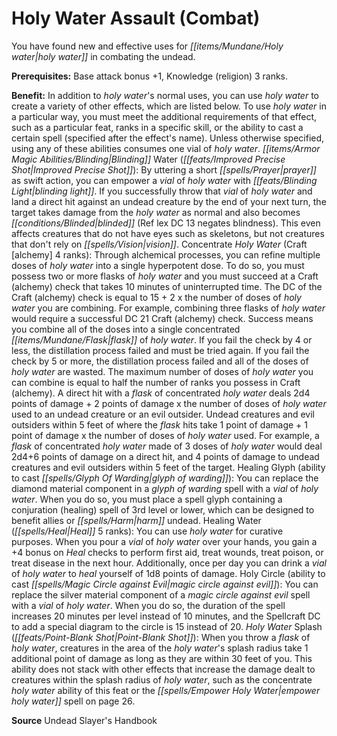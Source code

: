 ﻿---
cssclass: [feats]

---
# Holy Water Assault (Combat)

You have found new and effective uses for _[[items/Mundane/Holy water|holy water]]_ in combating the undead.

**Prerequisites:** Base attack bonus +1, Knowledge (religion) 3 ranks.

**Benefit:** In addition to _holy water_'s normal uses, you can use _holy water_ to create a variety of other effects, which are listed below. To use _holy water_ in a particular way, you must meet the additional requirements of that effect, such as a particular feat, ranks in a specific skill, or the ability to cast a certain spell (specified after the effect's name). Unless otherwise specified, using any of these abilities consumes one vial of _holy water_. _[[items/Armor Magic Abilities/Blinding|Blinding]]_ Water (_[[feats/Improved Precise Shot|Improved Precise Shot]]_): By uttering a short _[[spells/Prayer|prayer]]_ as swift action, you can empower a _vial_ of _holy water_ with _[[feats/Blinding Light|blinding light]]_. If you successfully throw that _vial_ of _holy water_ and land a direct hit against an undead creature by the end of your next turn, the target takes damage from the _holy water_ as normal and also becomes _[[conditions/Blinded|blinded]]_ (Ref lex DC 13 negates blindness). This even affects creatures that do not have eyes such as skeletons, but not creatures that don't rely on _[[spells/Vision|vision]]_. Concentrate _Holy Water_ (Craft [alchemy] 4 ranks): Through alchemical processes, you can refine multiple doses of _holy water_ into a single hyperpotent dose. To do so, you must possess two or more flasks of _holy water_ and you must succeed at a Craft (alchemy) check that takes 10 minutes of uninterrupted time. The DC of the Craft (alchemy) check is equal to 15 + 2 x the number of doses of _holy water_ you are combining. For example, combining three flasks of _holy water_ would require a successful DC 21 Craft (alchemy) check. Success means you combine all of the doses into a single concentrated _[[items/Mundane/Flask|flask]]_ of _holy water_. If you fail the check by 4 or less, the distillation process failed and must be tried again. If you fail the check by 5 or more, the distillation process failed and all of the doses of _holy water_ are wasted. The maximum number of doses of _holy water_ you can combine is equal to half the number of ranks you possess in Craft (alchemy). A direct hit with a _flask_ of concentrated _holy water_ deals 2d4 points of damage + 2 points of damage x the number of doses of _holy water_ used to an undead creature or an evil outsider. Undead creatures and evil outsiders within 5 feet of where the _flask_ hits take 1 point of damage + 1 point of damage x the number of doses of _holy water_ used. For example, a _flask_ of concentrated _holy water_ made of 3 doses of _holy water_ would deal 2d4+6 points of damage on a direct hit, and 4 points of damage to undead creatures and evil outsiders within 5 feet of the target. Healing Glyph (ability to cast _[[spells/Glyph Of Warding|glyph of warding]]_): You can replace the diamond material component in a _glyph of warding_ spell with a _vial_ of _holy water_. When you do so, you must place a spell glyph containing a conjuration (healing) spell of 3rd level or lower, which can be designed to benefit allies or _[[spells/Harm|harm]]_ undead. Healing Water (_[[spells/Heal|Heal]]_ 5 ranks): You can use _holy water_ for curative purposes. When you pour a _vial_ of _holy water_ over your hands, you gain a +4 bonus on _Heal_ checks to perform first aid, treat wounds, treat poison, or treat disease in the next hour. Additionally, once per day you can drink a _vial_ of _holy water_ to _heal_ yourself of 1d8 points of damage. Holy Circle (ability to cast _[[spells/Magic Circle against Evil|magic circle against evil]]_): You can replace the silver material component of a _magic circle against evil_ spell with a _vial_ of _holy water_. When you do so, the duration of the spell increases 20 minutes per level instead of 10 minutes, and the Spellcraft DC to add a special diagram to the circle is 15 instead of 20. _Holy Water_ Splash (_[[feats/Point-Blank Shot|Point-Blank Shot]]_): When you throw a _flask_ of _holy water_, creatures in the area of the _holy water_'s splash radius take 1 additional point of damage as long as they are within 30 feet of you. This ability does not stack with other effects that increase the damage dealt to creatures within the splash radius of _holy water_, such as the concentrate _holy water_ ability of this feat or the _[[spells/Empower Holy Water|empower holy water]]_ spell on page 26.

**Source** Undead Slayer's Handbook
